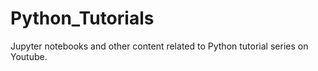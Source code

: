 # Python_Tutorials
Jupyter notebooks and other content related to Python tutorial series on Youtube.
